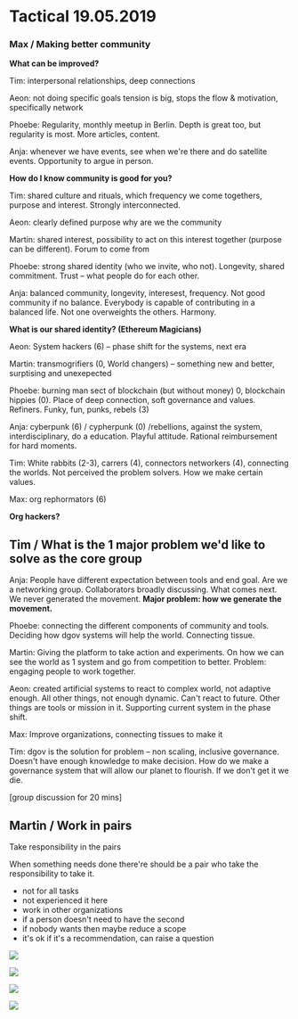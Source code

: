 # Tactical 19.05.2019

### Max / Making better community <a id="Tactical19.05.2019-Max/Makingbettercommunity"></a>

**What can be improved?**

Tim: interpersonal relationships, deep connections

Aeon: not doing specific goals tension is big, stops the flow & motivation, specifically network

Phoebe: Regularity, monthly meetup in Berlin. Depth is great too, but regularity is most. More articles, content.

Anja: whenever we have events, see when we're there and do satellite events. Opportunity to argue in person.

**How do I know community is good for you?**

Tim: shared culture and rituals, which frequency we come togethers, purpose and interest. Strongly interconnected.

Aeon: clearly defined purpose why are we the community

Martin: shared interest, possibility to act on this interest together \(purpose can be different\). Forum to come from

Phoebe: strong shared identity \(who we invite, who not\). Longevity, shared commitment. Trust – what people do for each other.

Anja: balanced community, longevity, interesest, frequency. Not good community if no balance. Everybody is capable of contributing in a balanced life. Not one overweights the others. Harmony.

**What is our shared identity? \(Ethereum Magicians\)**

Aeon: System hackers \(6\) – phase shift for the systems, next era

Martin: transmogrifiers \(0, World changers\) – something new and better, surptising and unexepected

Phoebe: burning man sect of blockchain \(but without money\) 0, blockchain hippies \(0\). Place of deep connection, soft governance and values. Refiners. Funky, fun, punks, rebels \(3\)

Anja: cyberpunk \(6\) / cypherpunk \(0\) /rebellions, against the system, interdisciplinary, do a education. Playful attitude. Rational reimbursement for hard moments.

Tim: White rabbits \(2-3\), carrers \(4\), connectors networkers \(4\), connecting the worlds. Not perceived the problem solvers. How we make certain values.

Max: org rephormators \(6\)

**Org hackers?**

## Tim / What is the 1 major problem we'd like to solve as the core group <a id="Tactical19.05.2019-Tim/Whatisthe1majorproblemwe&apos;dliketosolveasthecoregroup"></a>

Anja: People have different expectation between tools and end goal. Are we a networking group. Collaborators broadly discussing. What comes next. We never generated the movement. **Major problem: how we generate the movement.**

Phoebe: connecting the different components of community and tools. Deciding how dgov systems will help the world. Connecting tissue.

Martin: Giving the platform to take action and experiments. On how we can see the world as 1 system and go from competition to better. Problem: engaging people to work together.

Aeon: created artificial systems to react to complex world, not adaptive enough. All other things, not enough dynamic. Can't react to future. Other things are tools or mission in it. Supporting current system in the phase shift.

Max: Improve organizations, connecting tissues to make it

Tim: dgov is the solution for problem – non scaling, inclusive governance. Doesn't have enough knowledge to make decision. How do we make a governance system that will allow our planet to flourish. If we don't get it we die.

\[group discussion for 20 mins\]

## Martin / Work in pairs <a id="Tactical19.05.2019-Martin/Workinpairs"></a>

Take responsibility in the pairs

When something needs done there're should be a pair who take the responsibility to take it.

* not for all tasks
* not experienced it here
* work in other organizations
* if a person doesn't need to have the second
* if nobody wants then maybe reduce a scope
* it's ok if it's a recommendation, can raise a question

![](https://dgov-foundation.atlassian.net/wiki/download/thumbnails/721485829/IMG_4295.JPG?version=1&modificationDate=1558283282037&cacheVersion=1&api=v2&width=533&height=400)

![](https://dgov-foundation.atlassian.net/wiki/download/thumbnails/721485829/IMG_7792.JPG?version=1&modificationDate=1558283373374&cacheVersion=1&api=v2&width=533&height=400)

![](https://dgov-foundation.atlassian.net/wiki/download/thumbnails/721485829/IMG_9562.JPG?version=1&modificationDate=1558283492740&cacheVersion=1&api=v2&width=533&height=400)

![](https://dgov-foundation.atlassian.net/wiki/download/thumbnails/721485829/IMG_3337.JPG?version=1&modificationDate=1558283615216&cacheVersion=1&api=v2&width=533&height=400)

